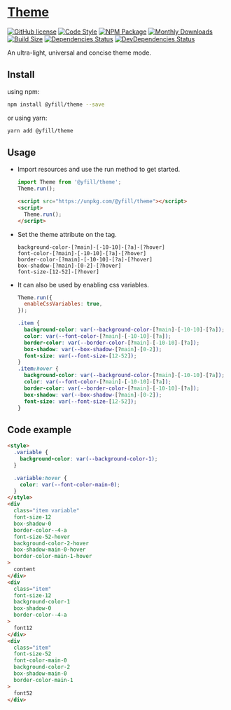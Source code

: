 # [Theme](https://yfill.cn/theme)

[![GitHub license][mit]][mit-url]
[![Code Style][code-style]][code-style-url]
[![NPM Package][npm]][npm-url]
[![Monthly Downloads][md]][md-url]
[![Build Size][build-size]][build-size-url]
[![Dependencies Status][dependencies-status]][dependencies-status-url]
[![DevDependencies Status][dev-dependencies-status]][dev-dependencies-status-url]

An ultra-light, universal and concise theme mode.

## Install

using npm:

```sh
npm install @yfill/theme --save
```

or using yarn:

```sh
yarn add @yfill/theme
```

## Usage

- Import resources and use the run method to get started.

  ```js
  import Theme from '@yfill/theme';
  Theme.run();
  ```

  ```html
  <script src="https://unpkg.com/@yfill/theme"></script>
  <script>
    Theme.run();
  </script>
  ```

- Set the theme attribute on the tag.

  ```
  background-color-[?main]-[-10-10]-[?a]-[?hover]
  font-color-[?main]-[-10-10]-[?a]-[?hover]
  border-color-[?main]-[-10-10]-[?a]-[?hover]
  box-shadow-[?main]-[0-2]-[?hover]
  font-size-[12-52]-[?hover]
  ```

- It can also be used by enabling css variables.

  ```js
  Theme.run({
    enableCssVariables: true,
  });
  ```

  ```css
  .item {
    background-color: var(--background-color-[?main]-[-10-10]-[?a]);
    color: var(--font-color-[?main]-[-10-10]-[?a]);
    border-color: var(--border-color-[?main]-[-10-10]-[?a]);
    box-shadow: var(--box-shadow-[?main]-[0-2]);
    font-size: var(--font-size-[12-52]);
  }
  .item:hover {
    background-color: var(--background-color-[?main]-[-10-10]-[?a]);
    color: var(--font-color-[?main]-[-10-10]-[?a]);
    border-color: var(--border-color-[?main]-[-10-10]-[?a]);
    box-shadow: var(--box-shadow-[?main]-[0-2]);
    font-size: var(--font-size-[12-52]);
  }
  ```

## Code example

```html
<style>
  .variable {
    background-color: var(--background-color-1);
  }

  .variable:hover {
    color: var(--font-color-main-0);
  }
</style>
<div
  class="item variable"
  font-size-12
  box-shadow-0
  border-color--4-a
  font-size-52-hover
  background-color-2-hover
  box-shadow-main-0-hover
  border-color-main-1-hover
>
  content
</div>
<div
  class="item"
  font-size-12
  background-color-1
  box-shadow-0
  border-color--4-a
>
  font12
</div>
<div
  class="item"
  font-size-52
  font-color-main-0
  background-color-2
  box-shadow-main-0
  border-color-main-1
>
  font52
</div>
```

[mit]: https://img.shields.io/badge/license-MIT-blue.svg
[mit-url]: https://github.com/Yfill/theme/blob/main/LICENSE
[code-style]: https://img.shields.io/badge/code_style-airbnb-brightgreen
[code-style-url]: https://www.npmjs.com/package/eslint-config-airbnb
[md]: https://badgen.net/npm/dm/@yfill/theme
[md-url]: https://npmcharts.com/compare/@yfill/theme?minimal=true
[npm]: https://img.shields.io/npm/v/@yfill/theme.svg
[npm-url]: https://www.npmjs.com/package/@yfill/theme
[build-size]: https://badgen.net/bundlephobia/minzip/@yfill/theme
[build-size-url]: https://bundlephobia.com/result?p=@yfill/theme
[dependencies-status]: https://david-dm.org/Yfill/theme/status.svg
[dependencies-status-url]: https://david-dm.org/Yfill/theme
[dev-dependencies-status]: https://david-dm.org/Yfill/theme/dev-status.svg
[dev-dependencies-status-url]: https://david-dm.org/Yfill/theme?type=dev

